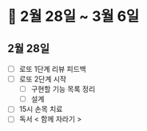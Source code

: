 # 🐯 2월 28일 ~ 3월 6일

## 2월 28일

- [ ] 로또 1단계 리뷰 피드백
- [ ] 로또 2단계 시작
  - [ ] 구현할 기능 목록 정리
  - [ ] 설계
- [ ] 15시 손목 치료
- [ ] 독서 < 함께 자라기 >
